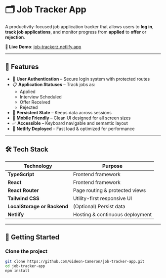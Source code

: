 # 🗂️ Job Tracker App

A productivity-focused job application tracker that allows users to **log in**, **track job applications**, and monitor progress from **applied** to **offer** or **rejection**.

**🔗 Live Demo**: [job-trackerz.netlify.app](https://job-trackerz.netlify.app/)

---

## 🎯 Features

- 🔐 **User Authentication** – Secure login system with protected routes
- 📋 **Application Statuses** – Track jobs as:
  - Applied
  - Interview Scheduled
  - Offer Received
  - Rejected
- 🧠 **Persistent State** – Keeps data across sessions
- 📱 **Mobile Friendly** – Clean UI designed for all screen sizes
- ✅ **Accessible** – Keyboard navigable and semantic layout
- 🚀 **Netlify Deployed** – Fast load & optimized for performance

---

## 🛠 Tech Stack

| Technology     | Purpose                          |
|----------------|----------------------------------|
| **TypeScript** | Frontend framework               |
| **React**      | Frontend framework               |
| **React Router** | Page routing & protected views |
| **Tailwind CSS** | Utility-first responsive UI    |
| **LocalStorage or Backend** | (Optional) Persist data |
| **Netlify**    | Hosting & continuous deployment  |

---


## 🚀 Getting Started

### Clone the project

```bash
git clone https://github.com/Gideon-Cameron/job-tracker-app.git
cd job-tracker-app
npm install
